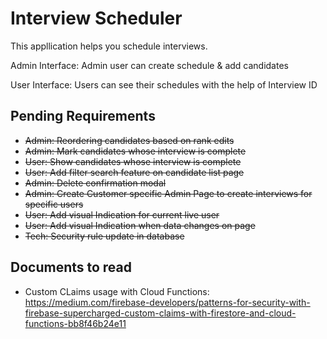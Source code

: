 # Interview Scheduler

This appllication helps you schedule interviews.

Admin Interface:
Admin user can create schedule & add candidates

User Interface:
Users can see their schedules with the help of Interview ID

## Pending Requirements

- ~~Admin: Reordering candidates based on rank edits~~
- ~~Admin: Mark candidates whose interview is complete~~
- ~~User: Show candidates whose interview is complete~~
- ~~User: Add filter search feature on candidate list page~~
- ~~Admin: Delete confirmation modal~~
- ~~Admin: Create Customer specific Admin Page to create interviews for specific users~~
- ~~User: Add visual Indication for current live user~~
- ~~User: Add visual Indication when data changes on page~~
- ~~Tech: Security rule update in database~~

## Documents to read

- Custom CLaims usage with Cloud Functions: https://medium.com/firebase-developers/patterns-for-security-with-firebase-supercharged-custom-claims-with-firestore-and-cloud-functions-bb8f46b24e11

